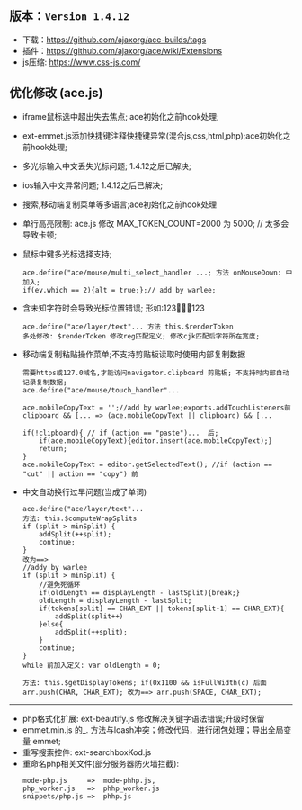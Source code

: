 ## 版本：`Version 1.4.12`
- 下载：https://github.com/ajaxorg/ace-builds/tags
- 插件：https://github.com/ajaxorg/ace/wiki/Extensions
- js压缩: https://www.css-js.com/

## 优化修改 (ace.js)
- iframe鼠标选中超出失去焦点; ace初始化之前hook处理;
- ext-emmet.js添加快捷键注释快捷键异常(混合js,css,html,php);ace初始化之前hook处理;
- 多光标输入中文丢失光标问题; 1.4.12之后已解决;
- ios输入中文异常问题; 1.4.12之后已解决;
- 搜索,移动端复制菜单等多语言;ace初始化之前hook处理
- 单行高亮限制:  ace.js 修改 MAX_TOKEN_COUNT=2000 为 5000; // 太多会导致卡顿;
- 鼠标中键多光标选择支持;
    ```
    ace.define("ace/mouse/multi_select_handler ...; 方法 onMouseDown: 中加入;
    if(ev.which == 2){alt = true;};// add by warlee;
    ```
- 含未知字符时会导致光标位置错误; 形如:123123
    ```
    ace.define("ace/layer/text"... 方法 this.$renderToken
    多处修改: $renderToken 修改reg匹配定义; 修改cjk匹配后字符所在宽度;
    ```
- 移动端复制粘贴操作菜单;不支持剪贴板读取时使用内部复制数据
    ```
    需要https或127.0域名,才能访问navigator.clipboard 剪贴板; 不支持时内部自动记录复制数据;
    ace.define("ace/mouse/touch_handler"... 
    
    ace.mobileCopyText = '';//add by warlee;exports.addTouchListeners前
    clipboard && [... => (ace.mobileCopyText || clipboard) && [...
    
    if(!clipboard){ // if (action == "paste")...  后; 
        if(ace.mobileCopyText){editor.insert(ace.mobileCopyText);}
        return;
    }
    ace.mobileCopyText = editor.getSelectedText(); //if (action == "cut" || action == "copy") 前
    ```

- 中文自动换行过早问题(当成了单词)
    ```
    ace.define("ace/layer/text"... 
    方法: this.$computeWrapSplits  
    if (split > minSplit) {
        addSplit(++split);
        continue;
    } 
    改为==>  
    //addy by warlee 
    if (split > minSplit) {
    	//避免死循环
        if(oldLength == displayLength - lastSplit){break;}
        oldLength = displayLength - lastSplit;
        if(tokens[split] == CHAR_EXT || tokens[split-1] == CHAR_EXT){
        	addSplit(split++)
        }else{
        	addSplit(++split);
        }
        continue;
    }
    while 前加入定义: var oldLength = 0;
    
    方法: this.$getDisplayTokens; if(0x1100 && isFullWidth(c) 后面
    arr.push(CHAR, CHAR_EXT); 改为==> arr.push(SPACE, CHAR_EXT);
    ```
-----

- php格式化扩展: ext-beautify.js 修改解决关键字语法错误;升级时保留
- emmet.min.js 的_. 方法与loash冲突；修改代码，进行闭包处理；导出全局变量 emmet;
- 重写搜索控件: ext-searchboxKod.js
- 重命名php相关文件(部分服务器防火墙拦截): 
    ``` 
    mode-php.js     =>  mode-phhp.js, 
    php_worker.js   =>  phhp_worker.js
    snippets/php.js =>  phhp.js
    ```
